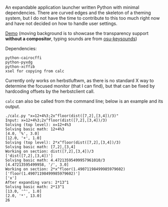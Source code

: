An expandable application launcher written Python with minimal dependencies. There are curved edges and the skeleton of a theming system, but I do not have the time to contribute to this too much right now and have not decided on how to handle user settings.

[Demo](https://drive.google.com/file/d/1FVgHfEgsbgTacuC8t4PHa7BuQTJhr8mr/preview) (moving background is to showcase the transparency support **without a compositor**, typing sounds are from [osu-keysounds](https://github.com/IsaacElenbaas/osu-keysounds))

Dependencies:
```
python-cairocffi
python-pyxdg
python-xcffib
xsel for copying from calc
```
Currently only works on herbstluftwm, as there is no standard X way to determine the focused monitor (that I can find), but that can be fixed by hardcoding offsets by the herbstclient call.

`calc` can also be called from the command line; below is an example and its output.
```
./calc.py "x=12+4%3;2x^floor(dist([7,2],[3,4])/3)"
Input: x=12+4%3;2x^floor(dist([7,2],[3,4])/3)
Solving (top level): x=12+4%3
Solving basic math: 12+4%3
[4.0, '%', 3.0]
[12.0, '+', 1.0]
Solving (top level): 2*x^floor(dist([7,2],[3,4])/3)
Solving basic math: [7,2],[3,4]
Working on section: dist([7,2],[3,4])/3
['dist([7,2],[3,4])']
Solving basic math: 4.47213595499957961010/3
[4.47213595499958, '/', 3.0]
Working on section: 2*x^floor(1.49071198499985979602)
['floor(1.49071198499985979602)']
['x']
After expanding vars: 2*13^1
Solving basic math: 2*13^1
[13.0, '^', 1.0]
[2.0, '*', 13.0]
26
```
